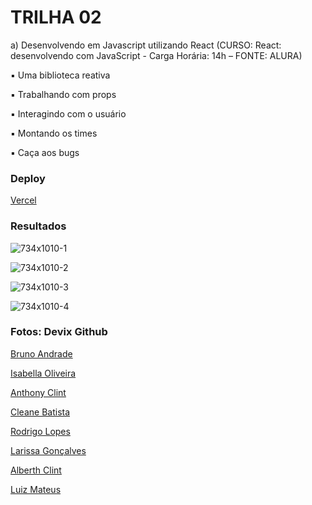 # TRILHA 02

a) Desenvolvendo em Javascript utilizando React
(CURSO: React: desenvolvendo com JavaScript - Carga Horária: 14h – FONTE: ALURA)

▪ Uma biblioteca reativa

▪ Trabalhando com props

▪ Interagindo com o usuário

▪ Montando os times

▪ Caça aos bugs

### Deploy

[Vercel](https://bruno-andrade-organo.vercel.app/)

### Resultados

![734x1010-1](734x1010-1.png)

![734x1010-2](734x1010-2.png)

![734x1010-3](734x1010-3.png)

![734x1010-4](734x1010-4.png)

### Fotos: Devix Github

[Bruno Andrade](https://github.com/andrade-bruno.png)

[Isabella Oliveira](https://github.com/isabellacoliveira.png)

[Anthony Clint](https://github.com/anthonyclint.png)

[Cleane Batista](https://github.com/cleane2003.png)

[Rodrigo Lopes](https://github.com/rod-lopes.png)

[Larissa Gonçalves](https://github.com/laarissagoncalves.png)

[Alberth Clint](https://github.com/alberth-pastorello.png)

[Luiz Mateus](https://github.com/luizmateuss.png)